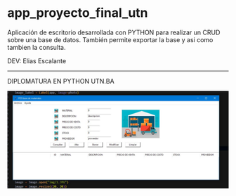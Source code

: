# app_proyecto_final_utn
Aplicación de escritorio desarrollada con PYTHON para realizar un CRUD sobre una base de datos.
También permite exportar la base y asi como tambien la consulta.

DEV: Elias Escalante

----

DIPLOMATURA EN PYTHON UTN.BA

![Texto alternativo](https://github.com/eliasescalante/app_pos_proyecto_final_utn/blob/main/img/Capture_app.JPG)
